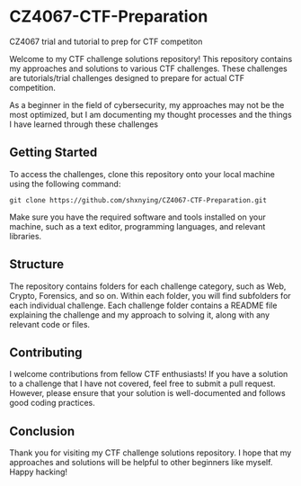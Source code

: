 # CZ4067-CTF-Preparation
CZ4067 trial and tutorial to prep for CTF competiton

Welcome to my CTF challenge solutions repository! This repository contains my approaches and solutions to various CTF challenges. These challenges are tutorials/trial challenges designed to prepare for actual CTF competition.

As a beginner in the field of cybersecurity, my approaches may not be the most optimized, but I am documenting my thought processes and the things I have learned through these challenges

Getting Started
---------------
To access the challenges, clone this repository onto your local machine using the following command:

```properties
git clone https://github.com/shxnying/CZ4067-CTF-Preparation.git
 ``` 
Make sure you have the required software and tools installed on your machine, such as a text editor, programming languages, and relevant libraries.

Structure
---------------
The repository contains folders for each challenge category, such as Web, Crypto, Forensics, and so on. Within each folder, you will find subfolders for each individual challenge. Each challenge folder contains a README file explaining the challenge and my approach to solving it, along with any relevant code or files.

Contributing
---------------
I welcome contributions from fellow CTF enthusiasts! If you have a solution to a challenge that I have not covered, feel free to submit a pull request. However, please ensure that your solution is well-documented and follows good coding practices.

Conclusion
---------------
Thank you for visiting my CTF challenge solutions repository. I hope that my approaches and solutions will be helpful to other beginners like myself. Happy hacking!
